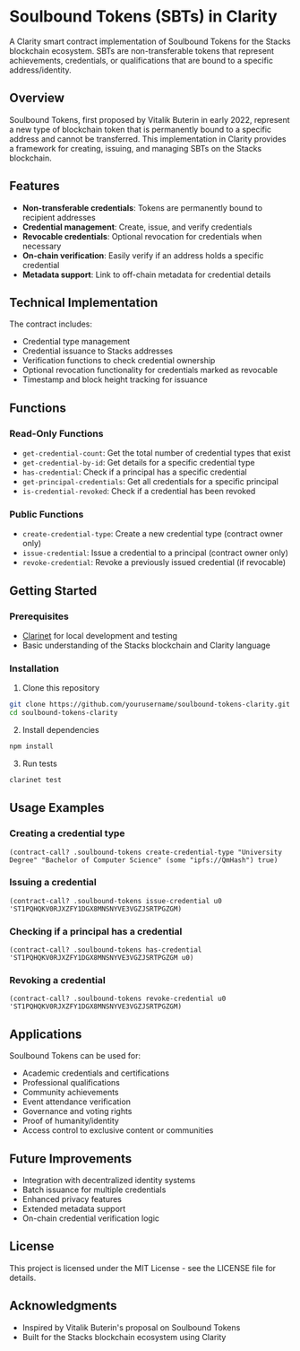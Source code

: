 # Soulbound Tokens (SBTs) in Clarity

A Clarity smart contract implementation of Soulbound Tokens for the Stacks blockchain ecosystem. SBTs are non-transferable tokens that represent achievements, credentials, or qualifications that are bound to a specific address/identity.

## Overview

Soulbound Tokens, first proposed by Vitalik Buterin in early 2022, represent a new type of blockchain token that is permanently bound to a specific address and cannot be transferred. This implementation in Clarity provides a framework for creating, issuing, and managing SBTs on the Stacks blockchain.

## Features

- **Non-transferable credentials**: Tokens are permanently bound to recipient addresses
- **Credential management**: Create, issue, and verify credentials
- **Revocable credentials**: Optional revocation for credentials when necessary
- **On-chain verification**: Easily verify if an address holds a specific credential
- **Metadata support**: Link to off-chain metadata for credential details

## Technical Implementation

The contract includes:

- Credential type management
- Credential issuance to Stacks addresses
- Verification functions to check credential ownership
- Optional revocation functionality for credentials marked as revocable
- Timestamp and block height tracking for issuance

## Functions

### Read-Only Functions

- `get-credential-count`: Get the total number of credential types that exist
- `get-credential-by-id`: Get details for a specific credential type
- `has-credential`: Check if a principal has a specific credential
- `get-principal-credentials`: Get all credentials for a specific principal
- `is-credential-revoked`: Check if a credential has been revoked

### Public Functions

- `create-credential-type`: Create a new credential type (contract owner only)
- `issue-credential`: Issue a credential to a principal (contract owner only)
- `revoke-credential`: Revoke a previously issued credential (if revocable)

## Getting Started

### Prerequisites

- [Clarinet](https://github.com/hirosystems/clarinet) for local development and testing
- Basic understanding of the Stacks blockchain and Clarity language

### Installation

1. Clone this repository
```bash
git clone https://github.com/yourusername/soulbound-tokens-clarity.git
cd soulbound-tokens-clarity
```

2. Install dependencies
```bash
npm install
```

3. Run tests
```bash
clarinet test
```

## Usage Examples

### Creating a credential type

```clarity
(contract-call? .soulbound-tokens create-credential-type "University Degree" "Bachelor of Computer Science" (some "ipfs://QmHash") true)
```

### Issuing a credential

```clarity
(contract-call? .soulbound-tokens issue-credential u0 'ST1PQHQKV0RJXZFY1DGX8MNSNYVE3VGZJSRTPGZGM)
```

### Checking if a principal has a credential

```clarity
(contract-call? .soulbound-tokens has-credential 'ST1PQHQKV0RJXZFY1DGX8MNSNYVE3VGZJSRTPGZGM u0)
```

### Revoking a credential

```clarity
(contract-call? .soulbound-tokens revoke-credential u0 'ST1PQHQKV0RJXZFY1DGX8MNSNYVE3VGZJSRTPGZGM)
```

## Applications

Soulbound Tokens can be used for:

- Academic credentials and certifications
- Professional qualifications
- Community achievements
- Event attendance verification
- Governance and voting rights
- Proof of humanity/identity
- Access control to exclusive content or communities

## Future Improvements

- Integration with decentralized identity systems
- Batch issuance for multiple credentials
- Enhanced privacy features
- Extended metadata support
- On-chain credential verification logic

## License

This project is licensed under the MIT License - see the LICENSE file for details.

## Acknowledgments

- Inspired by Vitalik Buterin's proposal on Soulbound Tokens
- Built for the Stacks blockchain ecosystem using Clarity